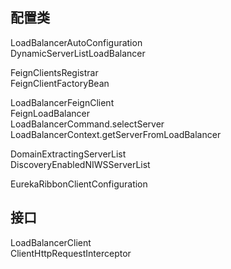 
## 配置类  
LoadBalancerAutoConfiguration  
DynamicServerListLoadBalancer  

FeignClientsRegistrar    
FeignClientFactoryBean  

LoadBalancerFeignClient  
FeignLoadBalancer  
LoadBalancerCommand.selectServer  
LoadBalancerContext.getServerFromLoadBalancer

DomainExtractingServerList  
DiscoveryEnabledNIWSServerList  

EurekaRibbonClientConfiguration  

## 接口  
LoadBalancerClient  
ClientHttpRequestInterceptor